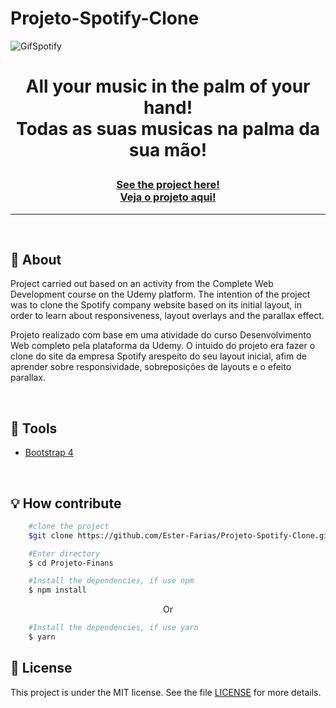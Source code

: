 # Projeto-Spotify-Clone
![GifSpotify](https://user-images.githubusercontent.com/103768076/172382100-6fdabe64-5794-44f5-9b54-e925f875a1c0.gif)

<h1 align="center">
<p>All your music in the palm of your hand!<br> 
Todas as suas musicas na palma da sua mão!</p>
</h1>
<h3 align="center"><a href="https://incomparable-nougat-1f33f0.netlify.app/">See the project here!<br>
Veja o projeto aqui!</a></h3>
<hr>

<br>

## 📸 About
Project carried out based on an activity from the Complete Web Development course on the Udemy platform. The intention of the project was to clone the Spotify company website based on its initial layout, in order to learn about responsiveness, layout overlays and the parallax effect.

Projeto realizado com base em uma atividade do curso Desenvolvimento Web completo pela plataforma da Udemy. O intuido do projeto era fazer o clone do site da empresa Spotify arespeito do seu layout inicial, afim de aprender sobre responsividade, sobreposições de layouts e o efeito parallax.

<br> 

## 🔧 Tools

- [Bootstrap 4](https://getbootstrap.com/docs/4.0/getting-started/introduction/)

<br>

## 💡 How contribute

```bash
    #clone the project
    $git clone https://github.com/Ester-Farias/Projeto-Spotify-Clone.git
```

```bash
    #Enter directory
    $ cd Projeto-Finans
```

```bash
    #Install the dependencies, if use npm
    $ npm install
```
<p align="center">Or</p>

```bash
    #Install the dependencies, if use yarn
    $ yarn
```

## 📃 License
This project is under the MIT license. See the file [LICENSE](https://github.com/Ester-Farias/Projeto-Spotify-Clone/blob/master/LICENSE) for more details.


